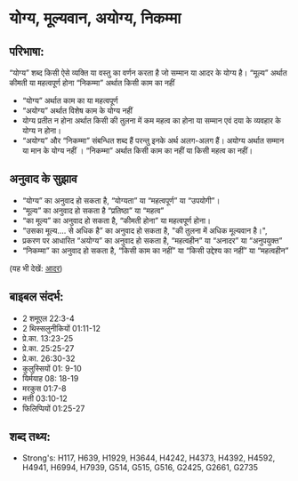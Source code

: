 # योग्य, मूल्यवान, अयोग्य, निकम्मा #

## परिभाषा: ##

“योग्य” शब्द किसी ऐसे व्यक्ति या वस्तु का वर्णन करता है जो सम्मान या आदर के योग्य है। “मूल्य” अर्थात कीमती या महत्वपूर्ण होना “निकम्मा” अर्थात किसी काम का नहीं

* “योग्य” अर्थात काम का या महत्वपूर्ण
* “अयोग्य” अर्थात विशेष काम के योग्य नहीं
* योग्य प्रतीत न होना अर्थात किसी की तुलना में कम महत्व का होना या सम्मान एवं दया के व्यवहार के योग्य न होना।
* “अयोग्य” और “निकम्मा” संबन्धित शब्द हैं परन्तु इनके अर्थ अलग-अलग हैं। अयोग्य अर्थात सम्मान या मान के योग्य नहीं । “निकम्मा” अर्थात किसी काम का नहीं या किसी महत्व का नहीं।

## अनुवाद के सुझाव ##

* “योग्य” का अनुवाद हो सकता है, “योग्यता” या “महत्वपूर्ण” या “उपयोगी”।
* “मूल्य” का अनुवाद हो सकता है “प्रतिष्ठा” या “महत्व”
* “का मूल्य” का अनुवाद हो सकता है, “कीमती होना” या महत्वपूर्ण होना।
* “उसका मूल्य.... से अधिक है” का अनुवाद हो सकता है, "की तुलना में अधिक मूल्यवान है।",
* प्रकरण पर आधारित “अयोग्य” का अनुवाद हो सकता है, “महत्वहीन” या “अनादर” या “अनुपयुक्त”
* “निकम्मा” का अनुवाद हो सकता है, “किसी काम का नहीं” या “किसी उद्देश्य का नहीं” या “महत्वहीन”

(यह भी देखें: [आदर](../honor.md))

## बाइबल संदर्भ: ##

* 2 शमूएल 22:3-4
* 2 थिस्सलुनीकियों 01:11-12
* प्रे.का. 13:23-25
* प्रे.का. 25:25-27
* प्रे.का. 26:30-32
* कुलुस्सियों 01: 9-10
* यिर्मयाह 08: 18-19
* मरकुस 01:7-8
* मत्ती 03:10-12
* फिलिप्पियों 01:25-27

## शब्द तथ्य: ##

* Strong's: H117, H639, H1929, H3644, H4242, H4373, H4392, H4592, H4941, H6994, H7939, G514, G515, G516, G2425, G2661, G2735
